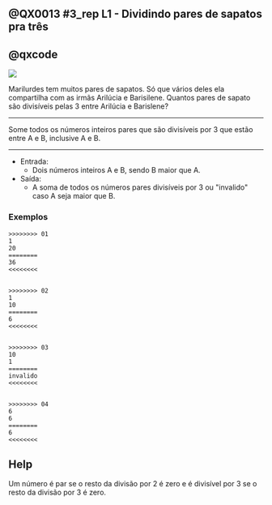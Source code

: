 ## @QX0013 #3_rep L1 - Dividindo pares de sapatos pra três 
## @qxcode


![](https://raw.githubusercontent.com/qxcodefup/arcade/master/base/0013/capa.jpg)

Marilurdes tem muitos pares de sapatos. Só que vários deles ela compartilha com as irmãs Arilúcia e Barisilene. Quantos pares de sapato são divisíveis pelas 3 entre Arilúcia e Barislene?


---
Some todos os números inteiros pares que são divisíveis por 3 que estão entre A e B, inclusive A e B.

---

- Entrada:
    - Dois números inteiros A e B, sendo B maior que A.
- Saída:
    - A soma de todos os números pares divisíveis por 3 ou "invalido" caso A seja maior que B.

### Exemplos

```
>>>>>>>> 01
1
20
========
36
<<<<<<<<


>>>>>>>> 02
1
10
========
6
<<<<<<<<


>>>>>>>> 03
10
1
========
invalido
<<<<<<<<


>>>>>>>> 04
6
6
========
6
<<<<<<<<

```

## Help

Um número é par se o resto da divisão por 2 é zero e é divisível por 3 se o resto da divisão por 3 é zero.



<!---

>>>>>>>> 05
1
500
========
20916
<<<<<<<<


>>>>>>>> 06
100
90
========
invalido
<<<<<<<<


>>>>>>>> 07
12
12
========
12
<<<<<<<<

--->
